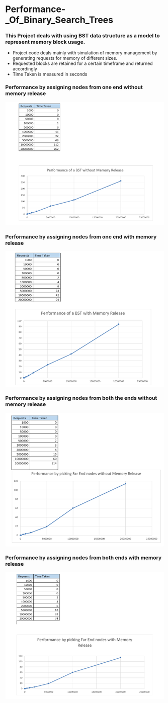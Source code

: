 # Performance-_Of_Binary_Search_Trees
### This Project deals with using BST data structure as a model to represent memory block usage.
- Project code deals mainly with simulation of memory management by generating requests for memory of different sizes. 
- Requested blocks are retained for a certain timeframe and returned accordingly
- Time Taken is measured in seconds

### Performance by assigning nodes from one end without memory release
<img src="Graphs/Part1.PNG">

### Performance by assigning nodes from one end with memory release
<img src="Graphs/Part2.PNG">

### Performance by assigning nodes from both the ends without memory release
<img src="Graphs/Part3.PNG">

### Performance by assigning nodes from both ends with memory release
<img src="Graphs/Part4.PNG">
